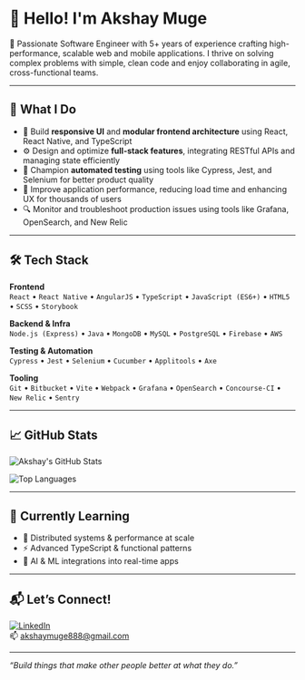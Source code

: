 # 👋 Hello! I'm Akshay Muge

🚀 Passionate Software Engineer with 5+ years of experience crafting high-performance, scalable web and mobile applications. I thrive on solving complex problems with simple, clean code and enjoy collaborating in agile, cross-functional teams.

---

## 🧠 What I Do

- 🔧 Build **responsive UI** and **modular frontend architecture** using React, React Native, and TypeScript
- ⚙️ Design and optimize **full-stack features**, integrating RESTful APIs and managing state efficiently
- 🧪 Champion **automated testing** using tools like Cypress, Jest, and Selenium for better product quality
- 🚀 Improve application performance, reducing load time and enhancing UX for thousands of users
- 🔍 Monitor and troubleshoot production issues using tools like Grafana, OpenSearch, and New Relic

---

## 🛠 Tech Stack

**Frontend**  
`React` • `React Native` • `AngularJS` • `TypeScript` • `JavaScript (ES6+)` • `HTML5` • `SCSS` • `Storybook`

**Backend & Infra**  
`Node.js (Express)` • `Java` • `MongoDB` • `MySQL` • `PostgreSQL` • `Firebase` • `AWS`

**Testing & Automation**  
`Cypress` • `Jest` • `Selenium` • `Cucumber` • `Applitools` • `Axe`

**Tooling**  
`Git` • `Bitbucket` • `Vite` • `Webpack` • `Grafana` • `OpenSearch` • `Concourse-CI` • `New Relic` • `Sentry`

---

## 📈 GitHub Stats

![Akshay's GitHub Stats](https://github-readme-stats.vercel.app/api?username=akshaym5147&show_icons=true&theme=tokyonight)

![Top Languages](https://github-readme-stats.vercel.app/api/top-langs/?username=akshaym5147&layout=compact&theme=tokyonight)

---

## 🌱 Currently Learning

- 🔄 Distributed systems & performance at scale
- ⚡ Advanced TypeScript & functional patterns
- 🧠 AI & ML integrations into real-time apps

---

## 📬 Let’s Connect!

[![LinkedIn](https://img.shields.io/badge/LinkedIn-akshay--m--b64957169-blue?style=flat&logo=linkedin)](https://www.linkedin.com/in/akshay-m-b64957169/)  
📫 akshaymuge888@gmail.com

---

_“Build things that make other people better at what they do.”_

